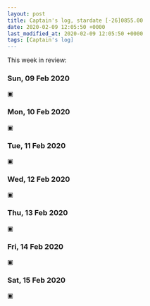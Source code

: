 ```yaml
---
layout: post
title: Captain's log, stardate [-26]0855.00
date: 2020-02-09 12:05:50 +0000
last_modified_at: 2020-02-09 12:05:50 +0000
tags: [Captain's log]
---
```


This week in review:

<!-- more -->

### Sun, 09 Feb 2020
▣

### Mon, 10 Feb 2020
▣

### Tue, 11 Feb 2020
▣

### Wed, 12 Feb 2020
▣

### Thu, 13 Feb 2020
▣

### Fri, 14 Feb 2020
▣

### Sat, 15 Feb 2020
▣
